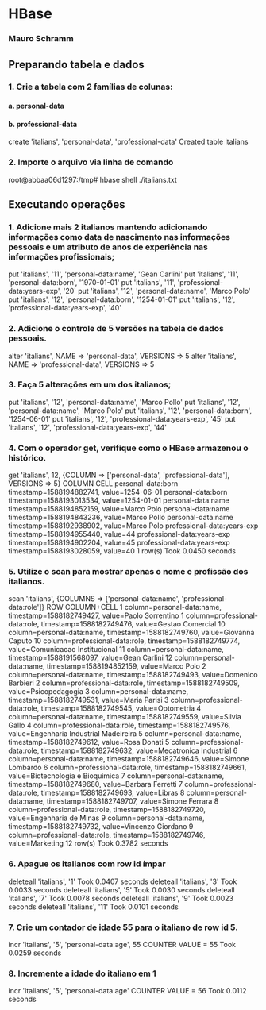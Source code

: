 # HBase

### Mauro Schramm

## Preparando tabela e dados
### 1. Crie a tabela com 2 famílias de colunas:  
#### a. personal-data  
#### b. professional-data
create 'italians', 'personal-data', 'professional-data'
Created table italians

### 2. Importe o arquivo via linha de comando
root@abbaa06d1297:/tmp# hbase shell ./italians.txt

## Executando operações
### 1. Adicione mais 2 italianos mantendo adicionando informações como data  de nascimento nas informações pessoais e um atributo de anos de  experiência nas informações profissionais;
put 'italians', '11', 'personal-data:name', 'Gean Carlini'
put 'italians', '11', 'personal-data:born', '1970-01-01'
put 'italians', '11', 'professional-data:years-exp', '20'
put 'italians', '12', 'personal-data:name', 'Marco Polo'
put 'italians', '12', 'personal-data:born', '1254-01-01'
put 'italians', '12', 'professional-data:years-exp', '40'

### 2. Adicione o controle de 5 versões na tabela de dados pessoais.
 alter 'italians', NAME => 'personal-data', VERSIONS => 5
 alter 'italians', NAME => 'professional-data', VERSIONS => 5

### 3. Faça 5 alterações em um dos italianos;
 put 'italians', '12', 'personal-data:name', 'Marco Pollo'
 put 'italians', '12', 'personal-data:name', 'Marco Polo'
 put 'italians', '12', 'personal-data:born', '1254-06-01'
 put 'italians', '12', 'professional-data:years-exp', '45'
 put 'italians', '12', 'professional-data:years-exp', '44'

### 4. Com o operador get, verifique como o HBase armazenou o histórico.
 get 'italians', 12, {COLUMN => ['personal-data', 'professional-data'], VERSIONS => 5}
COLUMN                                                CELL
 personal-data:born                                   timestamp=1588194882741, value=1254-06-01
 personal-data:born                                   timestamp=1588193013534, value=1254-01-01
 personal-data:name                                   timestamp=1588194852159, value=Marco Polo
 personal-data:name                                   timestamp=1588194843236, value=Marco Pollo
 personal-data:name                                   timestamp=1588192938902, value=Marco Polo
 professional-data:years-exp                          timestamp=1588194955440, value=44
 professional-data:years-exp                          timestamp=1588194902204, value=45
 professional-data:years-exp                          timestamp=1588193028059, value=40
1 row(s)
Took 0.0450 seconds

### 5. Utilize o scan para mostrar apenas o nome e profissão dos italianos.
 scan 'italians', {COLUMNS => ['personal-data:name', 'professional-data:role']}
ROW                                                   COLUMN+CELL
 1                                                    column=personal-data:name, timestamp=1588182749427, value=Paolo Sorrentino
 1                                                    column=professional-data:role, timestamp=1588182749476, value=Gestao Comercial
 10                                                   column=personal-data:name, timestamp=1588182749760, value=Giovanna Caputo
 10                                                   column=professional-data:role, timestamp=1588182749774, value=Comunicacao Institucional
 11                                                   column=personal-data:name, timestamp=1588191568097, value=Gean Carlini
 12                                                   column=personal-data:name, timestamp=1588194852159, value=Marco Polo
 2                                                    column=personal-data:name, timestamp=1588182749493, value=Domenico Barbieri
 2                                                    column=professional-data:role, timestamp=1588182749509, value=Psicopedagogia
 3                                                    column=personal-data:name, timestamp=1588182749531, value=Maria Parisi
 3                                                    column=professional-data:role, timestamp=1588182749545, value=Optometria
 4                                                    column=personal-data:name, timestamp=1588182749559, value=Silvia Gallo
 4                                                    column=professional-data:role, timestamp=1588182749576, value=Engenharia Industrial Madeireira
 5                                                    column=personal-data:name, timestamp=1588182749612, value=Rosa Donati
 5                                                    column=professional-data:role, timestamp=1588182749632, value=Mecatronica Industrial
 6                                                    column=personal-data:name, timestamp=1588182749646, value=Simone Lombardo
 6                                                    column=professional-data:role, timestamp=1588182749661, value=Biotecnologia e Bioquimica
 7                                                    column=personal-data:name, timestamp=1588182749680, value=Barbara Ferretti
 7                                                    column=professional-data:role, timestamp=1588182749693, value=Libras
 8                                                    column=personal-data:name, timestamp=1588182749707, value=Simone Ferrara
 8                                                    column=professional-data:role, timestamp=1588182749720, value=Engenharia de Minas
 9                                                    column=personal-data:name, timestamp=1588182749732, value=Vincenzo Giordano
 9                                                    column=professional-data:role, timestamp=1588182749746, value=Marketing
12 row(s)
Took 0.3782 seconds

### 6. Apague os italianos com row id ímpar
deleteall 'italians', '1'
Took 0.0407 seconds
deleteall 'italians', '3'
Took 0.0033 seconds
deleteall 'italians', '5'
Took 0.0030 seconds
deleteall 'italians', '7'
Took 0.0078 seconds
deleteall 'italians', '9'
Took 0.0023 seconds
deleteall 'italians', '11'
Took 0.0101 seconds

### 7. Crie um contador de idade 55 para o italiano de row id 5.
incr 'italians', '5', 'personal-data:age', 55
COUNTER VALUE = 55
Took 0.0259 seconds

### 8. Incremente a idade do italiano em 1
incr 'italians', '5', 'personal-data:age'
COUNTER VALUE = 56
Took 0.0112 seconds
